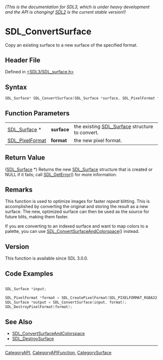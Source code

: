 ###### (This is the documentation for SDL3, which is under heavy development and the API is changing! [SDL2](https://wiki.libsdl.org/SDL2/) is the current stable version!)
# SDL_ConvertSurface

Copy an existing surface to a new surface of the specified format.

## Header File

Defined in [<SDL3/SDL_surface.h>](https://github.com/libsdl-org/SDL/blob/main/include/SDL3/SDL_surface.h)

## Syntax

```c
SDL_Surface* SDL_ConvertSurface(SDL_Surface *surface, SDL_PixelFormat format);
```

## Function Parameters

|                                    |             |                                                               |
| ---------------------------------- | ----------- | ------------------------------------------------------------- |
| [SDL_Surface](SDL_Surface) *       | **surface** | the existing [SDL_Surface](SDL_Surface) structure to convert. |
| [SDL_PixelFormat](SDL_PixelFormat) | **format**  | the new pixel format.                                         |

## Return Value

([SDL_Surface](SDL_Surface) *) Returns the new [SDL_Surface](SDL_Surface)
structure that is created or NULL if it fails; call
[SDL_GetError](SDL_GetError)() for more information.

## Remarks

This function is used to optimize images for faster *repeat* blitting. This
is accomplished by converting the original and storing the result as a new
surface. The new, optimized surface can then be used as the source for
future blits, making them faster.

If you are converting to an indexed surface and want to map colors to a
palette, you can use
[SDL_ConvertSurfaceAndColorspace](SDL_ConvertSurfaceAndColorspace)()
instead.

## Version

This function is available since SDL 3.0.0.

## Code Examples

```c

SDL_Surface *input;

SDL_PixelFormat *format = SDL_CreatePixelFormat(SDL_PIXELFORMAT_RGBA32);
SDL_Surface *output = SDL_ConvertSurface(input, format);
SDL_DestroyPixelFormat(format);

```

## See Also

- [SDL_ConvertSurfaceAndColorspace](SDL_ConvertSurfaceAndColorspace)
- [SDL_DestroySurface](SDL_DestroySurface)

----
[CategoryAPI](CategoryAPI), [CategoryAPIFunction](CategoryAPIFunction), [CategorySurface](CategorySurface)

